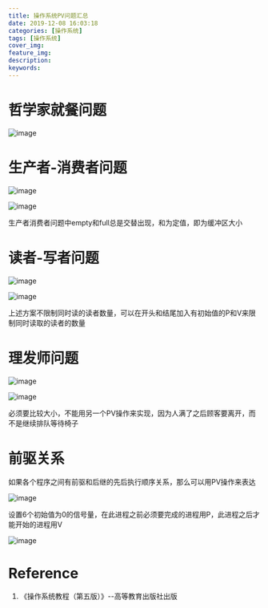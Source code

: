 ```yaml
---
title: 操作系统PV问题汇总
date: 2019-12-08 16:03:18
categories: [操作系统]
tags: [操作系统]
cover_img:
feature_img:
description:
keywords:
---
```


# 哲学家就餐问题

![image](https://s2.ax1x.com/2019/12/08/QaQrmd.png)

# 生产者-消费者问题

![image](https://s2.ax1x.com/2019/12/08/QaldNq.png)

![image](https://s2.ax1x.com/2019/12/08/QalrgU.png)

生产者消费者问题中empty和full总是交替出现，和为定值，即为缓冲区大小



# 读者-写者问题

![image](https://s2.ax1x.com/2019/12/08/Qa1VP0.png)

![image](https://s2.ax1x.com/2019/12/11/QsOYLT.png)

上述方案不限制同时读的读者数量，可以在开头和结尾加入有初始值的P和V来限制同时读取的读者的数量



# 理发师问题

![image](https://s2.ax1x.com/2019/12/08/Qa1OL4.png)

![image](https://s2.ax1x.com/2019/12/11/QsLTZF.png)

必须要比较大小，不能用另一个PV操作来实现，因为人满了之后顾客要离开，而不是继续排队等待椅子



# 前驱关系

如果各个程序之间有前驱和后继的先后执行顺序关系，那么可以用PV操作来表达

![image](https://s2.ax1x.com/2019/12/14/QRs7Bn.png)

设置6个初始值为0的信号量，在此进程之前必须要完成的进程用P，此进程之后才能开始的进程用V

![image](https://s2.ax1x.com/2019/12/14/QRypu9.png)





# Reference

1. 《操作系统教程（第五版）》--高等教育出版社出版